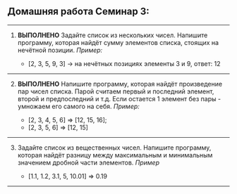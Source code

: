 ## Домашняя работа Семинар 3:
---
1. **ВЫПОЛНЕНО** Задайте список из нескольких чисел. Напишите программу, которая найдёт сумму элементов списка, стоящих на нечётной позиции.
    *Пример:*

    * [2, 3, 5, 9, 3] -> на нечётных позициях элементы 3 и 9, ответ: 12
---
2. **ВЫПОЛНЕНО** Напишите программу, которая найдёт произведение пар чисел списка. Парой считаем первый и последний элемент, второй и предпоследний и т.д. Если остается 1 элемент без пары - умножаем его самого на себя.
    *Пример:*

    * [2, 3, 4, 5, 6] => [12, 15, 16];
    * [2, 3, 5, 6] => [12, 15]
---
3. Задайте список из вещественных чисел. Напишите программу, которая найдёт разницу между максимальным и минимальным значением дробной части элементов.
    *Пример*

    * [1.1, 1.2, 3.1, 5, 10.01] => 0.19
---